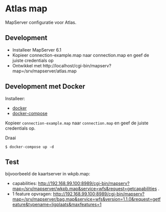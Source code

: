 Atlas map
=========

MapServer configuratie voor Atlas. 


Development 
-----------

* Installeer MapServer 6.1
* Kopieer connection-example.map naar connection.map en geef de juiste credentials op
* Ontwikkel met http://localhost/cgi-bin/mapserv?map=/srv/mapserver/atlas.map


Development met Docker
----------------------

Installeer:

* [docker](https://docs.docker.com/index.html)
* [docker-compose](https://docs.docker.com/compose/install/)

Kopieer `connection-example.map` naar `connection.map` en geef de juiste credentials op.

Draai

	$ docker-compose up -d

Test
---- 
bijvoorbeeld de kaartserver in wkpb.map: 
- capabilities: <http://192.168.99.100:8989/cgi-bin/mapserv?map=/srv/mapserver/wkpb.map&service=wfs&request=getcapabilities> .
- 1 feature opvragen: <http://192.168.99.100:8989/cgi-bin/mapserv?map=/srv/mapserver/bag.map&service=wfs&version=1.1.0&request=getfeature&typename=ligplaats&maxfeatures=1>